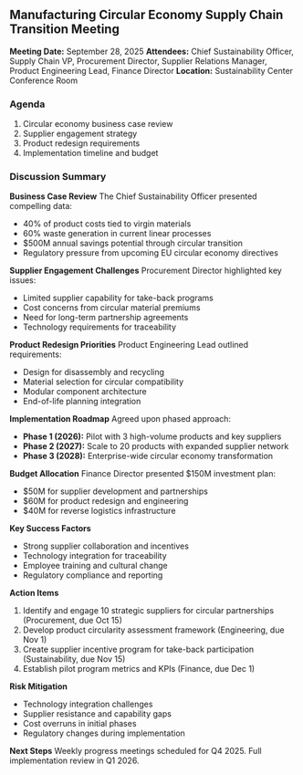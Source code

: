## Manufacturing Circular Economy Supply Chain Transition Meeting

**Meeting Date:** September 28, 2025
**Attendees:** Chief Sustainability Officer, Supply Chain VP, Procurement Director, Supplier Relations Manager, Product Engineering Lead, Finance Director
**Location:** Sustainability Center Conference Room

### Agenda
1. Circular economy business case review
2. Supplier engagement strategy
3. Product redesign requirements
4. Implementation timeline and budget

### Discussion Summary

**Business Case Review**
The Chief Sustainability Officer presented compelling data:
- 40% of product costs tied to virgin materials
- 60% waste generation in current linear processes
- $500M annual savings potential through circular transition
- Regulatory pressure from upcoming EU circular economy directives

**Supplier Engagement Challenges**
Procurement Director highlighted key issues:
- Limited supplier capability for take-back programs
- Cost concerns from circular material premiums
- Need for long-term partnership agreements
- Technology requirements for traceability

**Product Redesign Priorities**
Product Engineering Lead outlined requirements:
- Design for disassembly and recycling
- Material selection for circular compatibility
- Modular component architecture
- End-of-life planning integration

**Implementation Roadmap**
Agreed upon phased approach:
- **Phase 1 (2026):** Pilot with 3 high-volume products and key suppliers
- **Phase 2 (2027):** Scale to 20 products with expanded supplier network
- **Phase 3 (2028):** Enterprise-wide circular economy transformation

**Budget Allocation**
Finance Director presented $150M investment plan:
- $50M for supplier development and partnerships
- $60M for product redesign and engineering
- $40M for reverse logistics infrastructure

**Key Success Factors**
- Strong supplier collaboration and incentives
- Technology integration for traceability
- Employee training and cultural change
- Regulatory compliance and reporting

**Action Items**
1. Identify and engage 10 strategic suppliers for circular partnerships (Procurement, due Oct 15)
2. Develop product circularity assessment framework (Engineering, due Nov 1)
3. Create supplier incentive program for take-back participation (Sustainability, due Nov 15)
4. Establish pilot program metrics and KPIs (Finance, due Dec 1)

**Risk Mitigation**
- Technology integration challenges
- Supplier resistance and capability gaps
- Cost overruns in initial phases
- Regulatory changes during implementation

**Next Steps**
Weekly progress meetings scheduled for Q4 2025. Full implementation review in Q1 2026.
